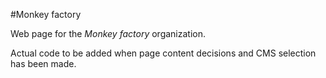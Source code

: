 #Monkey factory

Web page for the *Monkey factory* organization. 

Actual code to be added when page content decisions and CMS selection has been made.
